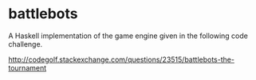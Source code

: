 battlebots
==========


A Haskell implementation of the game engine given in the following code challenge.

http://codegolf.stackexchange.com/questions/23515/battlebots-the-tournament

